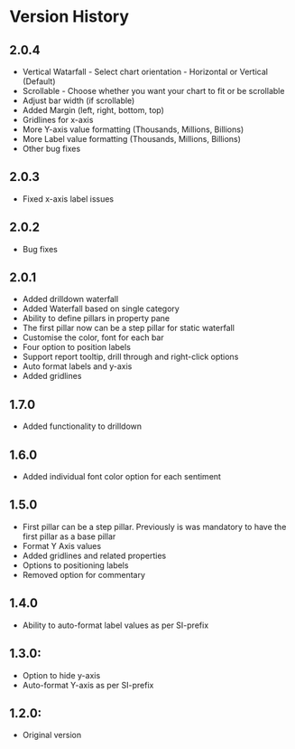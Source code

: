 # Version History

## 2.0.4

- Vertical Watarfall - Select chart orientation - Horizontal or Vertical (Default)
- Scrollable - Choose whether you want your chart to fit or be scrollable
- Adjust bar width (if scrollable) 
- Added Margin (left, right, bottom, top)
- Gridlines for x-axis
- More Y-axis value formatting (Thousands, Millions, Billions)
- More Label value formatting (Thousands, Millions, Billions)
- Other bug fixes

## 2.0.3

- Fixed x-axis label issues

## 2.0.2

- Bug fixes

## 2.0.1

- Added drilldown waterfall
- Added Waterfall based on single category
- Ability to define pillars in property pane
- The first pillar now can be a step pillar for static waterfall 
- Customise the color, font for each bar
- Four option to position labels 
- Support report tooltip, drill through and right-click options
- Auto format labels and y-axis
- Added gridlines
    

## 1.7.0

- Added functionality to drilldown

## 1.6.0

- Added individual font color option for each sentiment

## 1.5.0

- First pillar can be a step pillar. Previously is was mandatory to have the first pillar as a base pillar
- Format Y Axis values
- Added gridlines and related properties
- Options to positioning labels
- Removed option for commentary

## 1.4.0

- Ability to auto-format label values as per SI-prefix

## 1.3.0: 

- Option to hide y-axis
- Auto-format Y-axis as per SI-prefix

## 1.2.0: 

- Original version
